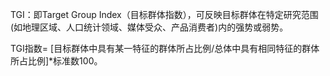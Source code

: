 TGI：即Target Group Index（目标群体指数），可反映目标群体在特定研究范围(如地理区域、人口统计领域、媒体受众、产品消费者)内的强势或弱势。

TGI指数= [目标群体中具有某一特征的群体所占比例/总体中具有相同特征的群体所占比例]*标准数100。
